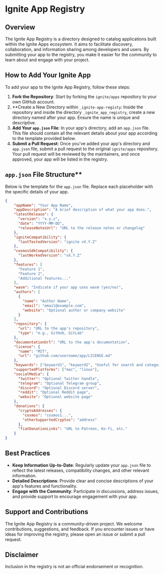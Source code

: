 # **Ignite App Registry**

## **Overview**

The Ignite App Registry is a directory designed to catalog applications built within the Ignite Apps ecosystem. It aims to facilitate discovery, collaboration, and information sharing among developers and users. By submitting your app to the registry, you make it easier for the community to learn about and engage with your project.

## **How to Add Your Ignite App**

To add your app to the Ignite App Registry, follow these steps:

1. **Fork the Repository**: Start by forking the `ignite/apps` repository to your own GitHub account.
2. **Create a New Directory within `_ignite-app-registy`: Inside the repository and inside the directory `_ignite_app_registry`, create a new directory named after your app. Ensure the name is unique and descriptive.
3. **Add Your `app.json` File**: In your app's directory, add an `app.json` file. This file should contain all the relevant details about your app according to the template provided below.
4. **Submit a Pull Request**: Once you've added your app's directory and `app.json` file, submit a pull request to the original `ignite/apps` repository. Your pull request will be reviewed by the  maintainers, and once approved, your app will be listed in the registry.

## `app.json` File Structure**

Below is the template for the `app.json` file. Replace each placeholder with the specific details of your app.

```json
{
    "appName": "Your App Name",
    "appDescription": "A brief description of what your app does.",
    "latestRelease": {
      "version": "x.y.z",
      "date": "YYYY-MM-DD",
      "releaseNotesUrl": "URL to the release notes or changelog"
    },
    "igniteCompatibility": {
      "lastTestedVersion": "ignite vX.Y.Z"
    },
    "cosmosSdkCompatibility": {
      "lastWorkedVersion": "vX.Y.Z"
    },
    "features": [
      "Feature 1",
      "Feature 2",
      "Additional features..."
    ],
    "wasm": "Indicate if your app uses wasm (yes/no)",
    "authors": [
      {
        "name": "Author Name",
        "email": "email@example.com",
        "website": "Optional author or company website"
      }
    ],
    "repository": {
      "url": "URL to the app's repository",
      "type": "e.g., GitHub, GitLab"
    },
    "documentationUrl": "URL to the app's documentation",
    "license": {
      "name": "MIT",
      "url": "github.com/username/app/LICENSE.md"
    },
    "keywords": ["keyword1", "keyword2", "Useful for search and categorization"],
    "supportedPlatforms": ["mac", "linux"],
    "socialMedia": {
      "twitter": "Optional Twitter handle",
      "telegram": "Optional Telegram group",
      "discord": "Optional Discord server",
      "reddit": "Optional Reddit page",
      "website": "Optional website page"
    },
    "donations": {
      "cryptoAddresses": {
        "cosmos": "cosmos1...",
        "otherSupportedCryptos": "address"
      },
      "fiatDonationLinks": "URL to Patreon, Ko-fi, etc."
    }
}

```

## **Best Practices**

- **Keep Information Up-to-Date**: Regularly update your `app.json` file to reflect the latest releases, compatibility changes, and other relevant information.
- **Detailed Descriptions**: Provide clear and concise descriptions of your app's features and functionality.
- **Engage with the Community**: Participate in discussions, address issues, and provide support to encourage engagement with your app.

## **Support and Contributions**

The Ignite App Registry is a community-driven project. We welcome contributions, suggestions, and feedback. If you encounter issues or have ideas for improving the registry, please open an issue or submit a pull request.

## Disclaimer

Inclusion in the registry is not an official endorsement or recognition.